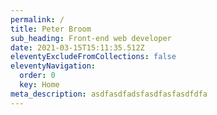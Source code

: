 ```yaml
---
permalink: /
title: Peter Broom
sub_heading: Front-end web developer
date: 2021-03-15T15:11:35.512Z
eleventyExcludeFromCollections: false
eleventyNavigation:
  order: 0
  key: Home
meta_description: asdfasdfadsfasdfasfasdfdfa
---
```

